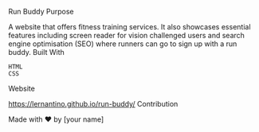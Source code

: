 Run Buddy
Purpose

A website that offers fitness training services. It also showcases essential features 
including screen reader for vision challenged users and search engine optimisation (SEO)
 where runners can go to sign up with a run buddy.
Built With

    HTML
    CSS

Website

https://lernantino.github.io/run-buddy/
Contribution

Made with ❤️ by [your name]